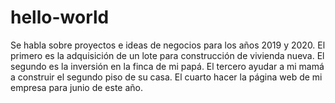 # hello-world
Se habla sobre proyectos e ideas de negocios para los años 2019 y 2020.
El primero es la adquisición de un lote para construcción de vivienda nueva.
El segundo es la inversión en la finca de mi papá.
El tercero ayudar a mi mamá a construir el segundo piso de su casa.
El cuarto hacer la página web de mi empresa para junio de este año.
